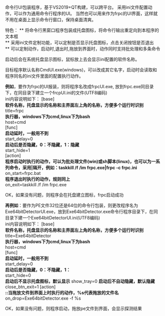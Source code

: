 命令行UI包装程序，基于VS2019+QT构建，可以跨平台。
采用ini文件配置动作，可以作为通用命令行程序的UI。
当然也可以用来作为frpc的UI界面，这样就不用在桌面上显示命令行窗口，保持桌面清爽。

特色：
** 将命令行黑窗口程序包装成托盘图标，将命令行输出重定向到本程序的文本框  
** 采用ini文件定制功能，可以定制是否显示托盘图标，点击关闭按钮是否退出  
** 可以定制动作，启动时,退出时,拖放到界面时，动作同时支持批处理和多条命令  

启动后会在系统托盘显示图标，鼠标放上去会显示ini配置的软件名称。

目标程序默认名称CmdUI.exe(windows)，可以改成其它名字，启动时会读取和程序同名的ini文件里面的配置执行动作。

**例如**，要作为frpc的UI报装，则将程序名改成frpcUI.exe, 放到frpc.exe同目录下，在同目录下建立一个frcpUI.ini的文件(UTF8编码)  
ini内容说明如下：
[base]  
**软件名称，托盘显示的名称和主界面左上角的名称，方便多个运行时识别**  
title=frpc  
**执行器，windows下为cmd,linux下为bash**  
host=cmd  
[func]  
**启动延时，一般用不到**  
start_delay=0  
**启动后是否隐藏，0：不隐藏，1：隐藏**  
start_hide=1  
[action]  
**程序启动时执行的动作，可以为批处理文件(win)或sh脚本(linux)，也可以为一系列命令，采用|隔开，例如：taskkill /f /im frpc.exe|frpc -c frpc.ini**  
on_start=frpc.bat  
**程序退出时执行的动作，规则同上**  
on_exit=taskkill /f /im frpc.exe  

OK，如果没有问题，则程序会在托盘建立图标，frpc启动成功  

**再例如**：要作为PE文件32位还是64位的命令行包装，则更改程序名为Exe64bitDetectorUI.exe，放到Exe64bitDetector.exe命令行程序目录下，在同目录下建一个Exe64bitDetectorUI.ini(UTF8编码)  
ini内容说明如下：
[base]  
**软件名称，托盘显示的名称和主界面左上角的名称，方便多个运行时识别**  
title=Exe64bitDetector  
**执行器，windows下为cmd,linux下为bash**  
host=cmd  
[func]  
**启动延时，一般用不到**  
start_delay=0  
**启动后是否隐藏，0：不隐藏，1：**  
start_hide=0  
**启动后不显示托盘图标，默认显示**
show_tray=0
**启动后不自动隐藏，默认隐藏**
close_btn_exit=1
[action]  
**::当拖放文件到界面上时执行的动作，%s代表拖放的文件名**  
on_drop=Exe64bitDetector.exe -f %s  

OK，如果没有问题，则程序启动，拖放pe文件到界面，会显示探测结果
